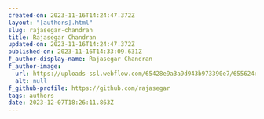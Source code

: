 ```yaml
---
created-on: 2023-11-16T14:24:47.372Z
layout: "[authors].html"
slug: rajasegar-chandran
title: Rajasegar Chandran
updated-on: 2023-11-16T14:24:47.372Z
published-on: 2023-11-16T14:33:09.631Z
f_author-display-name: Rajasegar Chandran
f_author-image:
  url: https://uploads-ssl.webflow.com/65428e9a3a9d943b973390e7/655624e65aabca245c04856e_rajasegar-chandran.jpg
  alt: null
f_github-profile: https://github.com/rajasegar
tags: authors
date: 2023-12-07T18:26:11.863Z
---
```

